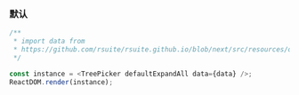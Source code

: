 ### 默认

<!--start-code-->

```js
/**
 * import data from
 * https://github.com/rsuite/rsuite.github.io/blob/next/src/resources/data/city.js
 */

const instance = <TreePicker defaultExpandAll data={data} />;
ReactDOM.render(instance);
```

<!--end-code-->
